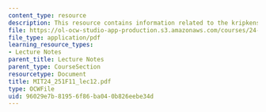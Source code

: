 ```yaml
---
content_type: resource
description: This resource contains information related to the kripkenstein paradox.
file: https://ol-ocw-studio-app-production.s3.amazonaws.com/courses/24-251-introduction-to-philosophy-of-language-fall-2011/96029e7b81956f86ba040b826eebe34d_MIT24_251F11_lec12.pdf
file_type: application/pdf
learning_resource_types:
- Lecture Notes
parent_title: Lecture Notes
parent_type: CourseSection
resourcetype: Document
title: MIT24_251F11_lec12.pdf
type: OCWFile
uid: 96029e7b-8195-6f86-ba04-0b826eebe34d
---
```

